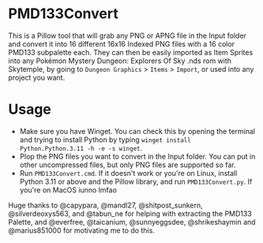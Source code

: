 # PMD133Convert

This is a Pillow tool that will grab any PNG or APNG file in the Input folder and convert it into 16 different 16x16 Indexed PNG files with a 16 color PMD133 subpalette each. They can then be easily imported as Item Sprites into any Pokémon Mystery Dungeon: Explorers Of Sky .nds rom with Skytemple, by going to `Dungeon Graphics` > `Items` > `Import`, or used into any project you want.

# Usage

* Make sure you have Winget. You can check this by opening the terminal and trying to install Python by typing `winget install Python.Python.3.11 -h -e -s winget`.
* Plop the PNG files you want to convert in the Input folder. You can put in other uncompressed files, but only PNG files are supported so far.
* Run `PMD133Convert.cmd`. If it doesn't work or you're on Linux, install Python 3.11 or above and the Pillow library, and run `PMD133Convert.py`. If you're on MacOS iunno lmfao

Huge thanks to @capypara, @mandl27, @shitpost_sunkern, @silverdeoxys563, and @tabun_ne for helping with extracting the PMD133 Palette, and @everfree, @taicanium, @sunnyeggsdee, @shrikeshaymin and @marius851000 for motivating me to do this.